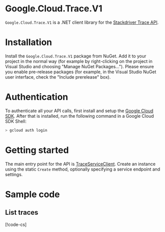 # Google.Cloud.Trace.V1

`Google.Cloud.Trace.V1` is a .NET client
library for the [Stackdriver Trace
API](https://cloud.google.com/trace/).

# Installation

Install the `Google.Cloud.Trace.V1` package from NuGet. Add it to
your project in the normal way (for example by right-clicking on the
project in Visual Studio and choosing "Manage NuGet Packages...").
Please ensure you enable pre-release packages (for example, in the
Visual Studio NuGet user interface, check the "Include prerelease"
box).

# Authentication

To authenticate all your API calls, first install and setup the
[Google Cloud SDK](https://cloud.google.com/sdk/). After that is
installed, run the following command in a Google Cloud SDK Shell:

```sh
> gcloud auth login
```

# Getting started

The main entry point for the API is [TraceServiceClient](obj/api/Google.Cloud.Trace.V1.TraceServiceClient.yml).
Create an instance using the static `Create` method, optionally specifying a service endpoint and settings.

# Sample code

## List traces

[!code-cs[](obj/snippets/Google.Cloud.Trace.V1.TraceServiceClient.txt#ListTraces)]
